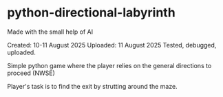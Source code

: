 # python-directional-labyrinth
Made with the small help of AI

Created: 10-11 August 2025
Uploaded: 11 August 2025
Tested, debugged, uploaded.

Simple python game where the player relies on the general directions to proceed (NWSE)

Player's task is to find the exit by strutting around the maze.
